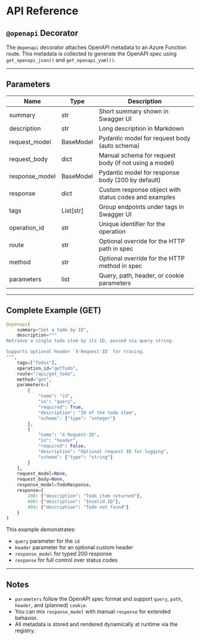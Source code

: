 # API Reference

## `@openapi` Decorator

The `@openapi` decorator attaches OpenAPI metadata to an Azure Function route.
This metadata is collected to generate the OpenAPI spec using `get_openapi_json()` and `get_openapi_yaml()`.

---

## Parameters

| Name            | Type         | Description                                               |
|-----------------|--------------|-----------------------------------------------------------|
| summary         | str          | Short summary shown in Swagger UI                         |
| description     | str          | Long description in Markdown                              |
| request_model   | BaseModel    | Pydantic model for request body (auto schema)             |
| request_body    | dict         | Manual schema for request body (if not using a model)     |
| response_model  | BaseModel    | Pydantic model for response body (200 by default)         |
| response        | dict         | Custom response object with status codes and examples     |
| tags            | List[str]    | Group endpoints under tags in Swagger UI                  |
| operation_id    | str          | Unique identifier for the operation                       |
| route           | str          | Optional override for the HTTP path in spec               |
| method          | str          | Optional override for the HTTP method in spec             |
| parameters      | list         | Query, path, header, or cookie parameters                 |

---

## Complete Example (GET)

```python
@openapi(
    summary="Get a todo by ID",
    description="""
Retrieve a single todo item by its ID, passed via query string.

Supports optional header `X-Request-ID` for tracing.
""",
    tags=["Todos"],
    operation_id="getTodo",
    route="/api/get_todo",
    method="get",
    parameters=[
        {
            "name": "id",
            "in": "query",
            "required": True,
            "description": "ID of the todo item",
            "schema": {"type": "integer"}
        },
        {
            "name": "X-Request-ID",
            "in": "header",
            "required": False,
            "description": "Optional request ID for logging",
            "schema": {"type": "string"}
        }
    ],
    request_model=None,
    request_body=None,
    response_model=TodoResponse,
    response={
        200: {"description": "Todo item returned"},
        400: {"description": "Invalid ID"},
        404: {"description": "Todo not found"}
    }
)
```

This example demonstrates:
- `query` parameter for the `id`
- `header` parameter for an optional custom header
- `response_model` for typed 200 response
- `response` for full control over status codes

---

## Notes

- `parameters` follow the OpenAPI spec format and support `query`, `path`, `header`, and (planned) `cookie`.
- You can mix `response_model` with manual `response` for extended behavior.
- All metadata is stored and rendered dynamically at runtime via the registry.

